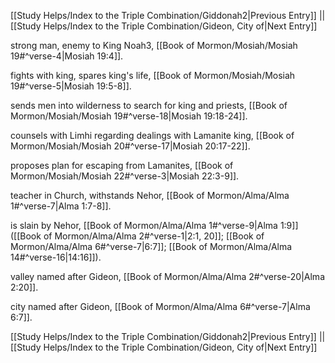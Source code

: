 [[Study Helps/Index to the Triple Combination/Giddonah2|Previous Entry]]  ||  [[Study Helps/Index to the Triple Combination/Gideon, City of|Next Entry]]

 strong man, enemy to King Noah3, [[Book of Mormon/Mosiah/Mosiah 19#^verse-4|Mosiah 19:4]].

 fights with king, spares king's life, [[Book of Mormon/Mosiah/Mosiah 19#^verse-5|Mosiah 19:5-8]].

 sends men into wilderness to search for king and priests, [[Book of Mormon/Mosiah/Mosiah 19#^verse-18|Mosiah 19:18-24]].

 counsels with Limhi regarding dealings with Lamanite king, [[Book of Mormon/Mosiah/Mosiah 20#^verse-17|Mosiah 20:17-22]].

 proposes plan for escaping from Lamanites, [[Book of Mormon/Mosiah/Mosiah 22#^verse-3|Mosiah 22:3-9]].

 teacher in Church, withstands Nehor, [[Book of Mormon/Alma/Alma 1#^verse-7|Alma 1:7-8]].

 is slain by Nehor, [[Book of Mormon/Alma/Alma 1#^verse-9|Alma 1:9]] ([[Book of Mormon/Alma/Alma 2#^verse-1|2:1, 20]]; [[Book of Mormon/Alma/Alma 6#^verse-7|6:7]]; [[Book of Mormon/Alma/Alma 14#^verse-16|14:16]]).

 valley named after Gideon, [[Book of Mormon/Alma/Alma 2#^verse-20|Alma 2:20]].

 city named after Gideon, [[Book of Mormon/Alma/Alma 6#^verse-7|Alma 6:7]].

[[Study Helps/Index to the Triple Combination/Giddonah2|Previous Entry]]  ||  [[Study Helps/Index to the Triple Combination/Gideon, City of|Next Entry]]